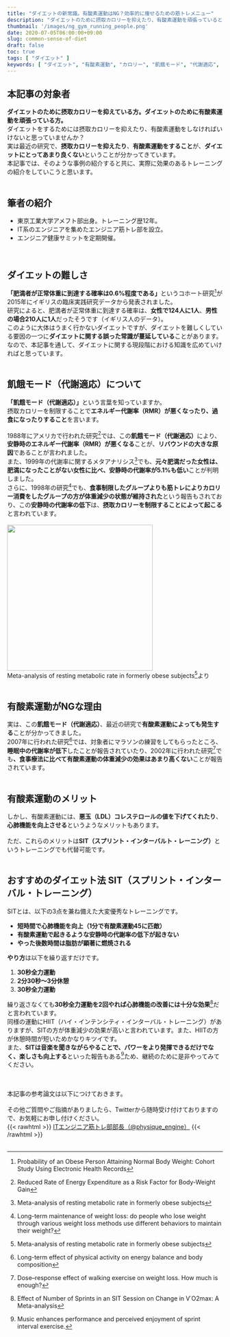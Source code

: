 ```yaml
---
title: "ダイエットの新常識。有酸素運動はNG？効率的に痩せるための筋トレメニュー"
description: "ダイエットのために摂取カロリーを抑えたり、有酸素運動を頑張っているという方はいませんか？その常識はとっくに古くなっています。ダイエットを効果的に行うためにやっちゃいけないことやるべきことを最新の研究結果からまとめました。ダイエットしてなるべく早く痩せたいという方は是非記事をご覧ください。"
thumbnail: '/images/ng_gym_running_people.png'
date: 2020-07-05T06:00:00+09:00
slug: common-sense-of-diet
draft: false
toc: true
tags: [ "ダイエット" ]
keywords: [ "ダイエット", "有酸素運動", "カロリー", "飢餓モード", "代謝適応", "SIT", "HIIT" ]
---
```


## 本記事の対象者
<b>ダイエットのために摂取カロリーを抑えている方。ダイエットのために有酸素運動を頑張っている方。</b><br>
ダイエットをするためには摂取カロリーを抑えたり、有酸素運動をしなければいけないと思っていませんか？<br>
実は最近の研究で、<b>摂取カロリーを抑えたり</b>、<b>有酸素運動をすること</b>が、<b>ダイエットにとってあまり良くない</b>ということが分かってきています。<br>
本記事では、そのような事例の紹介すると共に、実際に効果のあるトレーニングの紹介をしていこうと思います。
<br>
<br>

## 筆者の紹介
<ul>
  <li>東京工業大学アメフト部出身。トレーニング歴12年。</li>
  <li>IT系のエンジニアを集めたエンジニア筋トレ部を設立。</li>
  <li>エンジニア健康サミットを定期開催。</li>
</ul>
<br>

## ダイエットの難しさ
<b>「肥満者が正常体重に到達する確率は0.6%程度である」</b>というコホート研究[^1]が2015年にイギリスの臨床実践研究データから発表されました。<br>
研究によると、肥満者が正常体重に到達する確率は、<b>女性で124人に1人</b>、<b>男性の場合210人に1人</b>だったそうです（イギリス人のデータ）。<br>
このように大体はうまく行かないダイエットですが、ダイエットを難しくしている要因の一つに<b>ダイエットに関する誤った常識が蔓延している</b>ことがあります。<br>
なので、本記事を通して、ダイエットに関する現段階における知識を広めていければと思っています。<br>
<br>
[^1]: Probability of an Obese Person Attaining Normal Body Weight: Cohort Study Using Electronic Health Records

## 飢餓モード（代謝適応）について
<b>「飢餓モード（代謝適応）」</b>という言葉を知っていますか。<br>
摂取カロリーを制限することで<b>エネルギー代謝率（RMR）が悪くなったり、過食になったりすること</b>を言います。<br><br>
1988年にアメリカで行われた研究[^2]では、この<b>飢餓モード（代謝適応）</b>により、<b>安静時のエネルギー代謝率（RMR）が悪くなる</b>ことが、<b>リバウンドの大きな原因</b>であることが言われました。<br>
また、1999年の代謝率に関するメタアナリシス[^3]でも、<b>元々肥満だった女性は、肥満になったことがない女性に比べ、安静時の代謝率が5.1%も低い</b>ことが判明しました。<br>
さらに、1998年の研究[^4]でも、<b>食事制限したグループよりも筋トレによりカロリー消費をしたグループの方が体重減少の状態が維持された</b>という報告もされており、この<b>安静時の代謝率の低下</b>は、<b>摂取カロリーを制限することによって起こる</b>と言われています。
<br>
<br>
<img width="340px" src="/images/formerly_obese_rmr.png" /><br>
Meta-analysis of resting metabolic rate in formerly obese subjects[^3]より
<br>
<br>

[^2]: Reduced Rate of Energy Expenditure as a Risk Factor for Body-Weight Gain
[^3]: Meta-analysis of resting metabolic rate in formerly obese subjects
[^4]: Long-term maintenance of weight loss: do people who lose weight through various weight loss methods use different behaviors to maintain their weight?

## 有酸素運動がNGな理由
実は、この<b>飢餓モード（代謝適応）</b>、最近の研究で<b>有酸素運動によっても発生する</b>ことが分かってきました。<br>
2007年に行われた研究[^5]では、対象者にマラソンの練習をしてもらったところ、<b>睡眠中の代謝率が低下</b>したことが報告されていたり、2002年に行われた研究[^6]でも<b>、食事療法に比べて有酸素運動の体重減少の効果はあまり高くない</b>ことが報告されています。
<br>
<br>

[^5]: Long-term effect of physical activity on energy balance and body composition
[^6]: Dose–response effect of walking exercise on weight loss. How much is enough?

## 有酸素運動のメリット
しかし、有酸素運動には、<b>悪玉（LDL）コレステロールの値を下げてくれたり</b>、<b>心肺機能を向上させる</b>というようなメリットもあります。<br>
<br>
ただ、これらのメリットは<b>SIT（スプリント・インターバルト・レーニング）</b>というトレーニングでも代替可能です。
<br>
<br>

## おすすめのダイエット法 SIT（スプリント・インターバル・トレーニング）
SITとは、以下の3点を兼ね備えた大変優秀なトレーニングです。

- <b>短時間で心肺機能を向上（1分で有酸素運動45に匹敵）</b>
- <b>有酸素運動で起きるような安静時の代謝率の低下が起きない</b>
- <b>やった後数時間は脂肪が顕著に燃焼される</b>

<b>やり方</b>は以下を繰り返すだけです。

1. <b>30秒全力運動</b>
2. <b>2分30秒〜3分休憩</b>
3. <b>30秒全力運動</b>

繰り返さなくても<b>30秒全力運動を2回やれば心肺機能の改善には十分な効果</b>[^7]だと言われています。<br>
同様の運動にHIIT（ハイ・インテンシティ・インターバル・トレーニング）がありますが、SITの方が体重減少の効果が高いと言われています。また、HIITの方が休憩時間が短いためかなりキツイです。<br>
また、<b>SITは音楽を聞きながらやることで、パワーをより発揮できるだけでなく、楽しさも向上する</b>といった報告もある[^8]ため、継続のために是非やってみてください。

[^7]: Effect of Number of Sprints in an SIT Session on Change in V˙O2max: A Meta-analysis
[^8]: Music enhances performance and perceived enjoyment of sprint interval exercise.

<br>
<br>
本記事の参考論文は以下につけておきます。  
<br>
<br>
その他ご質問やご指摘がありましたら、Twitterから随時受け付けておりますので、お気軽にお申し付けください。  <br>
{{< rawhtml >}}
<a href="https://twitter.com/physique_engine" target="_blank" rel="nofollow">ITエンジニア筋トレ部部長（@physique_engine）</a>
{{< /rawhtml >}}

<br>
<br>
